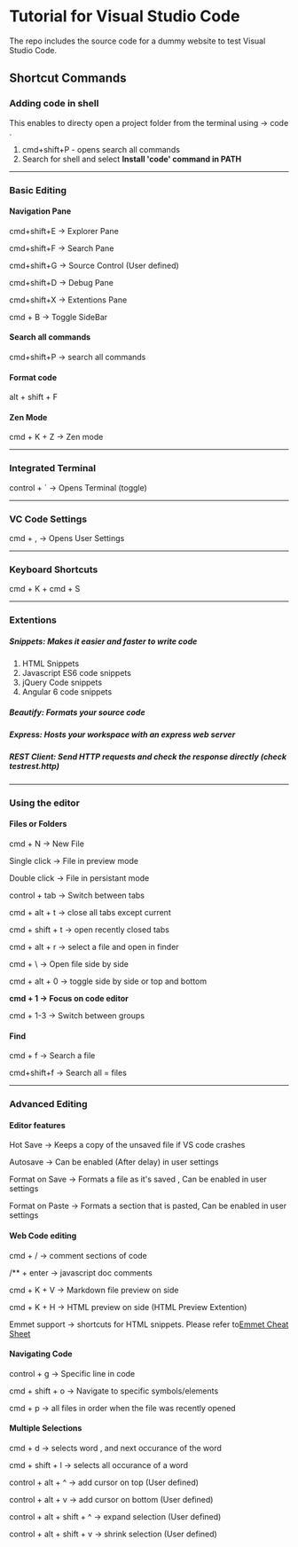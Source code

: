 # Tutorial for Visual Studio Code

The repo includes the source code for a dummy website to test Visual Studio Code.

## Shortcut Commands

### Adding code in shell 
This enables to directy open a project folder from the terminal using -> code .
1. cmd+shift+P - opens search all commands
2. Search for shell and select **Install 'code' command in PATH**

----------------------------------------------------------------------------------------

### Basic Editing 

#### Navigation Pane
cmd+shift+E -> Explorer Pane

cmd+shift+F -> Search Pane 

cmd+shift+G -> Source Control (User defined)

cmd+shift+D -> Debug Pane 

cmd+shift+X -> Extentions Pane

cmd + B -> Toggle SideBar

#### Search all commands
cmd+shift+P -> search all commands

#### Format code
alt + shift + F 

#### Zen Mode
cmd + K + Z -> Zen mode

----------------------------------------------------------------------------------------

### Integrated Terminal
control + ` -> Opens Terminal (toggle)

----------------------------------------------------------------------------------------

### VC Code Settings
cmd + , -> Opens User Settings

----------------------------------------------------------------------------------------

### Keyboard Shortcuts
cmd + K + cmd + S

----------------------------------------------------------------------------------------

### Extentions

##### Snippets: Makes it easier and faster to write code
1. HTML Snippets
2. Javascript ES6 code snippets
3. jQuery Code snippets
4. Angular 6 code snippets

##### Beautify: Formats your source code

##### Express: Hosts your workspace with an express web server

##### REST Client: Send HTTP requests and check the response directly (check testrest.http)

----------------------------------------------------------------------------------------

### Using the editor

#### Files or Folders

cmd + N -> New File

Single click -> File in preview mode

Double click -> File in persistant mode

control + tab -> Switch between tabs

cmd + alt + t -> close all tabs except current

cmd + shift + t -> open recently closed tabs

cmd + alt + r -> select a file and open in finder

cmd + \ -> Open file side by side

cmd + alt + 0  -> toggle side by side or top and bottom 

**cmd + 1 -> Focus on code editor**

cmd + 1-3 -> Switch between groups

#### Find 

cmd + f -> Search a file 

cmd+shift+f -> Search all = files

----------------------------------------------------------------------------------------

### Advanced Editing

#### Editor features

Hot Save -> Keeps a copy of the unsaved file if VS code crashes

Autosave -> Can be enabled (After delay) in user settings

Format on Save -> Formats a file as it's saved , Can be enabled in user settings

Format on Paste -> Formats a section that is pasted, Can be enabled in user settings

#### Web Code editing

cmd + / -> comment sections of code

/** + enter -> javascript doc comments 

cmd + K + V -> Markdown file preview on side

cmd + K + H -> HTML preview on side (HTML Preview Extention)

Emmet support -> shortcuts for HTML snippets. Please refer to<a href="https://docs.emmet.io/cheat-sheet/" target="_blank">Emmet Cheat Sheet</a>

#### Navigating Code

control + g -> Specific line in code

cmd + shift + o -> Navigate to specific symbols/elements

cmd + p -> all files in order when the file was recently opened

#### Multiple Selections

cmd + d -> selects word , and next occurance of the word

cmd + shift + l -> selects all occurance of a word 

control + alt + ^ -> add cursor on top (User defined)

control + alt + v -> add cursor on bottom (User defined)

control + alt + shift + ^ -> expand selection (User defined)
 
control + alt + shift + v -> shrink selection (User defined)